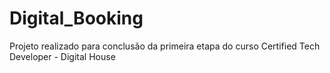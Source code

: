 # Digital_Booking
Projeto realizado para conclusão da primeira etapa do curso Certified Tech Developer - Digital House
